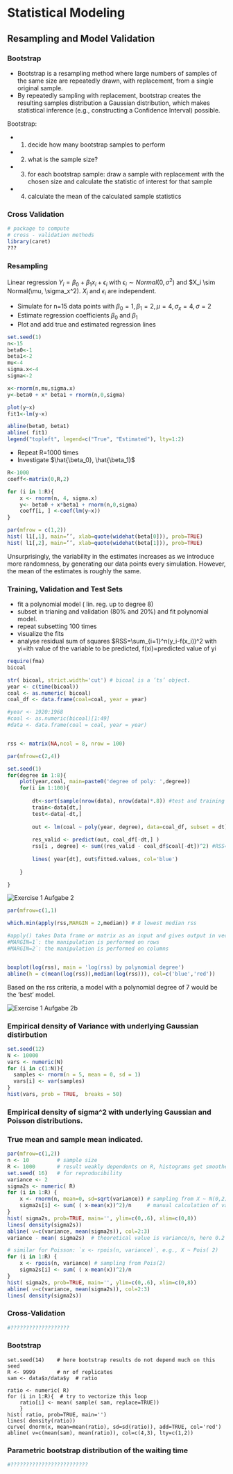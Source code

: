 # Statistical Modeling

## Resampling and Model Validation


### Bootstrap

- Bootstrap is a resampling method where large numbers of samples of the same size are repeatedly drawn, with replacement, from a single original sample.
- By repeatedly sampling with replacement, bootstrap creates the resulting samples distribution a Gaussian distribution, which makes statistical inference (e.g., constructing a Confidence Interval) possible.

Bootstrap:
- 1) decide how many bootstrap samples to perform
- 2) what is the sample size?
- 3) for each bootstrap sample: draw a sample with replacement with the chosen size and calculate the statistic of interest for that sample
- 4) calculate the mean of the calculated sample statistics


### Cross Validation

```R
# package to compute
# cross - validation methods
library(caret)
???


```

### Resampling

Linear regression $Y_i = \beta_0 + \beta_1 x_i + \epsilon_i$ with $\epsilon_i \sim Normal(0,\sigma^2)$ and $X_i \sim Normal(\mu, \sigma_x^2). $X_i$ and $\epsilon_i$ are independent.

- Simulate for n=15 data points with $\beta_0=1, \beta_1=2, \mu=4, \sigma_x=4, \sigma=2$
- Estimate regression coefficients $\beta_0$ and $\beta_1$
- Plot and add true and estimated regression lines

```R
set.seed(1)
n<-15
beta0<-1
beta1<-2
mu<-4
sigma.x<-4
sigma<-2

x<-rnorm(n,mu,sigma.x)
y<-beta0 + x* beta1 + rnorm(n,0,sigma)

plot(y~x)
fit1<-lm(y~x)

abline(beta0, beta1)
abline( fit1)
legend("topleft", legend=c("True", "Estimated"), lty=1:2)


```

- Repeat R=1000 times
- Investigate $\hat{\beta_0}, \hat{\beta_1}$

```R
R<-1000
coeff<-matrix(0,R,2)

for (i in 1:R){
    x <- rnorm(n, 4, sigma.x)
    y<- beta0 + x*beta1 + rnorm(n,0,sigma)
    coeff[i, ] <-coef(lm(y~x))
}

par(mfrow = c(1,2))
hist( l1[,1], main=’’, xlab=quote(widehat(beta[0])), prob=TRUE)
hist( l1[,2], main=’’, xlab=quote(widehat(beta[1])), prob=TRUE)

```
Unsurprisingly, the variability in the estimates increases as we introduce more randomness, by generating our data points every simulation. However, the mean of the estimates is roughly the same.


### Training, Validation and Test Sets

- fit a polynomial model ( lin. reg. up to degree 8)
- subset in trianing and validation (80\% and 20\%) and fit polynomial model. 
- repeat subsetting 100 times
- visualize the fits
- analyse residual sum of squares $RSS=\sum_{i=1}^n(y_i-f(x_i))^2 with yi=ith value of the variable to be predicted, f(xi)=predicted value of yi


```R
require(fma)
bicoal

str( bicoal, strict.width='cut') # bicoal is a ’ts’ object.
year <- c(time(bicoal))
coal <- as.numeric( bicoal)
coal_df <- data.frame(coal=coal, year = year)

#year <- 1920:1968
#coal <- as.numeric(bicoal)[1:49]
#data <- data.frame(coal = coal, year = year)


rss <- matrix(NA,ncol = 8, nrow = 100)

par(mfrow=c(2,4))

set.seed(1)
for(degree in 1:8){
    plot(year,coal, main=paste0('degree of poly: ',degree))
    for(i in 1:100){
    
        dt<-sort(sample(nrow(data), nrow(data)*.8)) #test and training set split
        train<-data[dt,]
        test<-data[-dt,]
        
        out <- lm(coal ~ poly(year, degree), data=coal_df, subset = dt)
        
        res_valid <- predict(out, coal_df[-dt,] )
        rss[i , degree] <- sum((res_valid - coal_df$coal[-dt])^2) #RSS= SUM(yi-f(xi))^2
        
        lines( year[dt], out$fitted.values, col='blue')
    
    }

}

```
![Exercise 1 Aufgabe 2](Images/00002b.png?raw=true "Exercise 1 Aufgabe 2")

```R
par(mfrow=c(1,1)

which.min(apply(rss,MARGIN = 2,median)) # 8 lowest median rss

#apply() takes Data frame or matrix as an input and gives output in vector, list or array. Apply function in R is primarily used to avoid explicit uses #of loop constructs. It is the most basic of all collections can be used over a matrice.
#MARGIN=1`: the manipulation is performed on rows
#MARGIN=2`: the manipulation is performed on columns


boxplot(log(rss), main = 'log(rss) by polynomial degree')
abline(h = c(mean(log(rss)),median(log(rss))), col=c('blue','red'))

```
Based on the rss criteria, a model with a polynomial degree of 7 would be the ’best’ model.



![Exercise 1 Aufgabe 2b](Images/00002f.png?raw=true "Exercise 1 Aufgabe 2b")


### Empirical density of Variance with underlying Gaussian distirbution

```R
set.seed(12)
N <- 10000
vars <- numeric(N)
for (i in c(1:N)){
  samples <- rnorm(n = 5, mean = 0, sd = 1)
  vars[i] <- var(samples)
}
hist(vars, prob = TRUE,  breaks = 50)
```
### Empirical density of sigma^2 with underlying Gaussian and Poisson distributions. 
### True mean and sample mean indicated.

```R
par(mfrow=c(1,2))
n <- 10         # sample size
R <- 1000       # result weakly dependents on R, histograms get smoother
set.seed( 16)   # for reproducibility
variance <- 2
sigma2s <- numeric( R)
for (i in 1:R) {
    x <- rnorm(n, mean=0, sd=sqrt(variance)) # sampling from X ~ N(0,2)
    sigma2s[i] <- sum( ( x-mean(x))^2)/n     # manual calculation of variance
}
hist( sigma2s, prob=TRUE, main='', ylim=c(0,.6), xlim=c(0,8))
lines( density(sigma2s))
abline( v=c(variance, mean(sigma2s)), col=2:3)
variance - mean( sigma2s)  # theoretical value is variance/n, here 0.2

# similar for Poisson: `x <- rpois(n, variance)`, e.g., X ~ Pois( 2)
for (i in 1:R) {
    x <- rpois(n, variance) # sampling from Pois(2)
    sigma2s[i] <- sum( ( x-mean(x))^2)/n
}
hist( sigma2s, prob=TRUE, main='', ylim=c(0,.6), xlim=c(0,8))
abline( v=c(variance, mean(sigma2s)), col=2:3)
lines( density(sigma2s))
```

### Cross-Validation

```R
#???????????????????
```

### Bootstrap

```{r }
set.seed(14)    # here bootstrap results do not depend much on this seed
R <- 9999       # nr of replicates
sam <- data$x/data$y  # ratio

ratio <- numeric( R)
for (i in 1:R){  # try to vectorize this loop
    ratio[i] <- mean( sample( sam, replace=TRUE)) 
    }
hist( ratio, prob=TRUE, main='')
lines( density(ratio))
curve( dnorm(x, mean=mean(ratio), sd=sd(ratio)), add=TRUE, col='red')
abline( v=c(mean(sam), mean(ratio)), col=c(4,3), lty=c(1,2))
```
### Parametric bootstrap distribution of the waiting time

```R
#?????????????????????????
```
